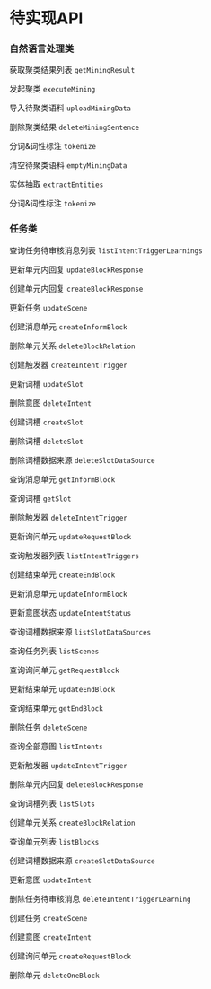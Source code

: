 # 待实现API


### 自然语言处理类

获取聚类结果列表 `getMiningResult`

发起聚类 `executeMining`

导入待聚类语料 `uploadMiningData`

删除聚类结果 `deleteMiningSentence`

分词&词性标注 `tokenize`

清空待聚类语料 `emptyMiningData`

实体抽取 `extractEntities`

分词&词性标注 `tokenize`

### 任务类
查询任务待审核消息列表 `listIntentTriggerLearnings`

更新单元内回复 `updateBlockResponse`

创建单元内回复 `createBlockResponse`

更新任务 `updateScene`

创建消息单元 `createInformBlock`

删除单元关系 `deleteBlockRelation`

创建触发器 `createIntentTrigger`

更新词槽 `updateSlot`

删除意图 `deleteIntent`

创建词槽 `createSlot`

删除词槽 `deleteSlot`

删除词槽数据来源 `deleteSlotDataSource`

查询消息单元 `getInformBlock`

查询词槽 `getSlot`

删除触发器 `deleteIntentTrigger`

更新询问单元 `updateRequestBlock`

查询触发器列表 `listIntentTriggers`

创建结束单元 `createEndBlock`

更新消息单元 `updateInformBlock`

更新意图状态 `updateIntentStatus`

查询词槽数据来源 `listSlotDataSources`

查询任务列表 `listScenes`

查询询问单元 `getRequestBlock`

更新结束单元 `updateEndBlock`

查询结束单元 `getEndBlock`

删除任务 `deleteScene`

查询全部意图 `listIntents`

更新触发器 `updateIntentTrigger`

删除单元内回复 `deleteBlockResponse`

查询词槽列表 `listSlots`

创建单元关系 `createBlockRelation`

查询单元列表 `listBlocks`

创建词槽数据来源 `createSlotDataSource`

更新意图 `updateIntent`

删除任务待审核消息 `deleteIntentTriggerLearning`

创建任务 `createScene`

创建意图 `createIntent`

创建询问单元 `createRequestBlock`

删除单元 `deleteOneBlock`
